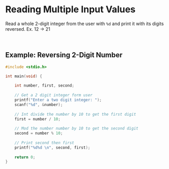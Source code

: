 # Reading Multiple Input Values

Read a whole 2-digit integer from the user with `%d` and print it with its digits reversed. Ex. 12 -> 21

<br>

## Example: Reversing 2-Digit Number
 
```c
#include <stdio.h>

int main(void) {
    
    int number, first, second;
    
    // Get a 2 digit integer form user
    printf("Enter a two digit integer: ");
    scanf("%d", &number);
    
    // Int divide the number by 10 to get the first digit
    first = number / 10;
    
    // Mod the number number by 10 to get the second digit
    second = number % 10;
    
    // Print second then first
    printf("%d%d \n", second, first);
    
    return 0;
}
```

<br>
